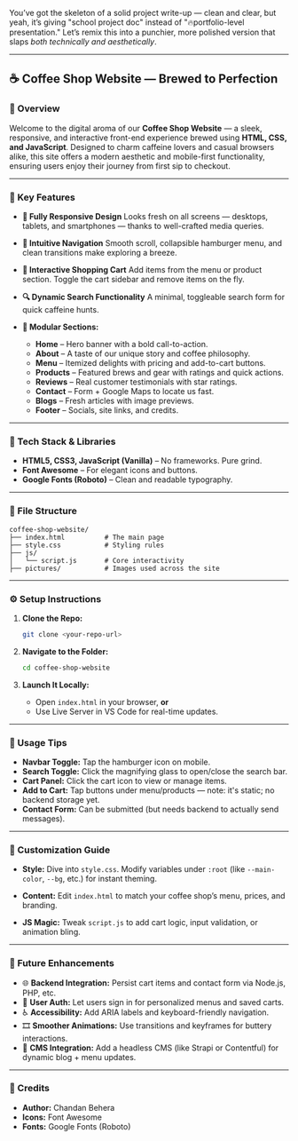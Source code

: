 You’ve got the skeleton of a solid project write-up — clean and clear, but yeah, it’s giving "school project doc" instead of "🔥portfolio-level presentation." Let’s remix this into a punchier, more polished version that slaps *both technically and aesthetically*.

---

## ☕ Coffee Shop Website — Brewed to Perfection

### 🚀 Overview

Welcome to the digital aroma of our **Coffee Shop Website** — a sleek, responsive, and interactive front-end experience brewed using **HTML, CSS, and JavaScript**. Designed to charm caffeine lovers and casual browsers alike, this site offers a modern aesthetic and mobile-first functionality, ensuring users enjoy their journey from first sip to checkout.

---

### 🎯 Key Features

* **📱 Fully Responsive Design**
  Looks fresh on all screens — desktops, tablets, and smartphones — thanks to well-crafted media queries.

* **🧭 Intuitive Navigation**
  Smooth scroll, collapsible hamburger menu, and clean transitions make exploring a breeze.

* **🛒 Interactive Shopping Cart**
  Add items from the menu or product section. Toggle the cart sidebar and remove items on the fly.

* **🔍 Dynamic Search Functionality**
  A minimal, toggleable search form for quick caffeine hunts.

* **🧩 Modular Sections:**

  * **Home** – Hero banner with a bold call-to-action.
  * **About** – A taste of our unique story and coffee philosophy.
  * **Menu** – Itemized delights with pricing and add-to-cart buttons.
  * **Products** – Featured brews and gear with ratings and quick actions.
  * **Reviews** – Real customer testimonials with star ratings.
  * **Contact** – Form + Google Maps to locate us fast.
  * **Blogs** – Fresh articles with image previews.
  * **Footer** – Socials, site links, and credits.

---

### 🧰 Tech Stack & Libraries

* **HTML5, CSS3, JavaScript (Vanilla)** – No frameworks. Pure grind.
* **Font Awesome** – For elegant icons and buttons.
* **Google Fonts (Roboto)** – Clean and readable typography.

---

### 📁 File Structure

```plaintext
coffee-shop-website/
├── index.html          # The main page
├── style.css           # Styling rules
├── js/
│   └── script.js       # Core interactivity
├── pictures/           # Images used across the site
```

---

### ⚙️ Setup Instructions

1. **Clone the Repo:**

   ```bash
   git clone <your-repo-url>
   ```

2. **Navigate to the Folder:**

   ```bash
   cd coffee-shop-website
   ```

3. **Launch It Locally:**

   * Open `index.html` in your browser, **or**
   * Use Live Server in VS Code for real-time updates.

---

### 🧪 Usage Tips

* **Navbar Toggle:** Tap the hamburger icon on mobile.
* **Search Toggle:** Click the magnifying glass to open/close the search bar.
* **Cart Panel:** Click the cart icon to view or manage items.
* **Add to Cart:** Tap buttons under menu/products — note: it's static; no backend storage yet.
* **Contact Form:** Can be submitted (but needs backend to actually send messages).

---

### 🎨 Customization Guide

* **Style:**
  Dive into `style.css`. Modify variables under `:root` (like `--main-color`, `--bg`, etc.) for instant theming.

* **Content:**
  Edit `index.html` to match your coffee shop’s menu, prices, and branding.

* **JS Magic:**
  Tweak `script.js` to add cart logic, input validation, or animation bling.

---

### 🌱 Future Enhancements

* 🌐 **Backend Integration:** Persist cart items and contact form via Node.js, PHP, etc.
* 🔐 **User Auth:** Let users sign in for personalized menus and saved carts.
* ♿ **Accessibility:** Add ARIA labels and keyboard-friendly navigation.
* 🎞️ **Smoother Animations:** Use transitions and keyframes for buttery interactions.
* 📝 **CMS Integration:** Add a headless CMS (like Strapi or Contentful) for dynamic blog + menu updates.

---

### 🙌 Credits

* **Author:** Chandan Behera
* **Icons:** Font Awesome
* **Fonts:** Google Fonts (Roboto)
